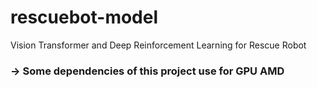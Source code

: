 # rescuebot-model

Vision Transformer and Deep Reinforcement Learning for Rescue Robot

### -> Some dependencies of this project use for GPU AMD
